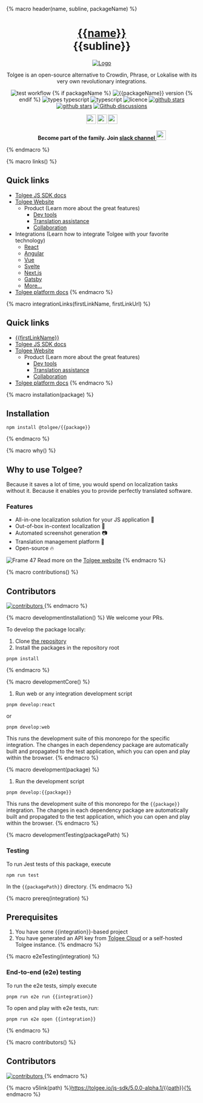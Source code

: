 {% macro header(name, subline, packageName) %}
<h1 align="center" style="border-bottom: none">
    <b>
        <a href="https://tolgee.io">{{name}}</a><br>
    </b>
    {{subline}}
    <br>
</h1>

<div align="center">

[![Logo](https://user-images.githubusercontent.com/18496315/188628892-33fcc282-26f1-4035-8105-95952bd93de9.svg)](https://tolgee.io)

Tolgee is an open-source alternative to Crowdin, Phrase, or Lokalise with its very own revolutionary integrations.

![test workflow](https://github.com/tolgee/tolgee-js/actions/workflows/test.yml/badge.svg)
{% if packageName %}
![{{packageName}} version](https://img.shields.io/npm/v/{{packageName}}?label={{packageName}})
{% endif %}
![types typescript](https://img.shields.io/badge/Types-Typescript-blue)
![typescript](https://img.shields.io/github/languages/top/tolgee/tolgee-js)
![licence](https://img.shields.io/github/license/tolgee/tolgee-js)
[![github stars](https://img.shields.io/github/stars/tolgee/tolgee-js?style=social&label=Tolgee%20JS)](https://github.com/tolgee/tolgee-js)
[![github stars](https://img.shields.io/github/stars/tolgee/server?style=social&label=Tolgee%20Server)](https://github.com/tolgee/server)
[![Github discussions](https://img.shields.io/github/discussions/tolgee/tolgee-platform)](https://github.com/tolgee/tolgee-platform/discussions)
</div>

<div align="center">

[<img src="https://img.shields.io/badge/-Facebook-424549?style=social&logo=facebook" height=25 />](https://www.facebook.com/Tolgee.i18n)
[<img src="https://img.shields.io/badge/-Twitter-424549?style=social&logo=twitter" height=25 />](https://twitter.com/Tolgee_i18n)
[<img src="https://img.shields.io/badge/-Linkedin-424549?style=social&logo=linkedin" height=25 />](https://www.linkedin.com/company/tolgee)

**Become part of the family. Join [slack channel <img src="https://img.shields.io/badge/-Tolgee Comunity-424549?style=social&logo=slack" height=25 />](https://join.slack.com/t/tolgeecommunity/shared_invite/zt-195isb5u8-_RcSRgVJfvgsPpOBIok~IQ)**

</div>

{% endmacro %}

{% macro links() %}
## Quick links
- [Tolgee JS SDK docs](https://tolgee.io/js-sdk)
- [Tolgee Website](https://tolgee.io)
    - Product (Learn more about the great features)
        - [Dev tools](https://tolgee.io/features/dev-tools)
        - [Translation assistance](https://tolgee.io/features/translation-assistance)
        - [Collaboration](https://tolgee.io/features/collaboration)
- Integrations (Learn how to integrate Tolgee with your favorite technology)
    - [React](https://tolgee.io/integrations/react)
    - [Angular](https://tolgee.io/integrations/angular)
    - [Vue](https://tolgee.io/integrations/vue)
    - [Svelte](https://tolgee.io/integrations/svelte)
    - [Next.js](https://tolgee.io/integrations/next)
    - [Gatsby](https://tolgee.io/integrations/gatsby)
    - [More...](https://tolgee.io/integrations/all)
- [Tolgee platform docs](https://tolgee.io/platform)
  {% endmacro %}

{% macro integrationLinks(firstLinkName, firstLinkUrl) %}
## Quick links
- [{{firstLinkName}}]({{firstLinkUrl}})
- [Tolgee JS SDK docs](https://tolgee.io/js-sdk)
- [Tolgee Website](https://tolgee.io)
    - Product (Learn more about the great features)
        - [Dev tools](https://tolgee.io/features/dev-tools)
        - [Translation assistance](https://tolgee.io/features/translation-assistance)
        - [Collaboration](https://tolgee.io/features/collaboration)
- [Tolgee platform docs](https://tolgee.io/platform)
  {% endmacro %}

{% macro installation(package) %}
## Installation

```
npm install @tolgee/{{package}}
```
{% endmacro %}

{% macro why() %}
## Why to use Tolgee?
Because it saves a lot of time, you would spend on localization tasks without it. Because it enables you to provide perfectly translated software.

### Features

- All-in-one localization solution for your JS application 🙌
- Out-of-box in-context localization 🎉
- Automated screenshot generation 📷
- Translation management platform 🎈
- Open-source 🔥

![Frame 47](https://user-images.githubusercontent.com/18496315/188637819-ac4eb02d-7859-4ca8-9807-27818a52782d.png)
Read more on the [Tolgee website](https://tolgee.io)
{% endmacro %}

{% macro contributions() %}
## Contributors

<a href="https://github.com/tolgee/tolgee-platform/graphs/contributors">
  <img alt="contributors" src="https://contrib.rocks/image?repo=tolgee/tolgee-js"/>
</a>
{% endmacro %}

{% macro developmentInstallation() %}
We welcome your PRs.

To develop the package locally:
1. Clone [the repository](https://github.com/tolgee/tolgee-js)
1. Install the packages in the repository root
```
pnpm install
```
{% endmacro %}

{% macro developmentCore() %}
1. Run web or any integration development script
```
pnpm develop:react
```
or
```
pnpm develop:web
```
This runs the development suite of this monorepo for the specific integration. The changes in each dependency package are
automatically built and propagated to the test application, which you can open and play within the browser.
{% endmacro %}


{% macro development(package) %}
1. Run the development script
```
pnpm develop:{{package}}
```
This runs the development suite of this monorepo for the `{{package}}` integration. The changes in each dependency package are
automatically built and propagated to the test application, which you can open and play within the browser.
{% endmacro %}

{% macro developmentTesting(packagePath) %}

### Testing

To run Jest tests of this package, execute
```
npm run test
```
In the `{{packagePath}}` directory.
{% endmacro %}

{% macro prereq(integration) %}
## Prerequisites

1. You have some {{integration}}-based project
2. You have generated an API key from [Tolgee Cloud](https://app.tolgee.io) or a self-hosted Tolgee instance.
   {% endmacro %}


{% macro e2eTesting(integration) %}

### End-to-end (e2e) testing
To run the e2e tests, simply execute
```
pnpm run e2e run {{integration}}
```

To open and play with e2e tests, run:
```
pnpm run e2e open {{integration}}
```
{% endmacro %}

{% macro contributors() %}
## Contributors

<a href="https://github.com/tolgee/tolgee-platform/graphs/contributors">
  <img alt="contributors" src="https://contrib.rocks/image?repo=tolgee/tolgee-js"/>
</a>
{% endmacro %}

{% macro v5link(path) %}https://tolgee.io/js-sdk/5.0.0-alpha.1/{{path}}{% endmacro %}
